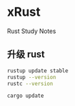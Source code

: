 # xRust

Rust Study Notes


## 升级 rust

```sh
rustup update stable
rustup --version
rustc --version

cargo update
```